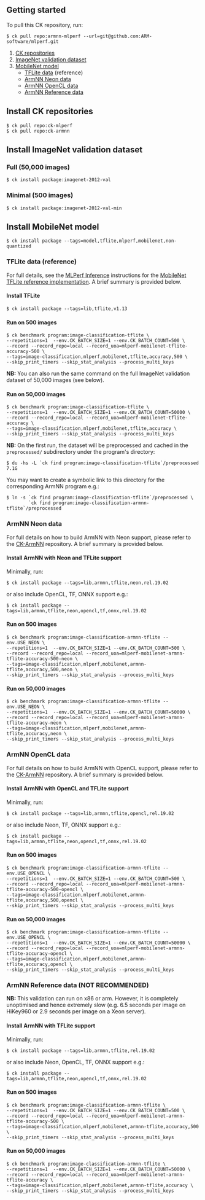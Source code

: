 ## Getting started

To pull this CK repository, run:
```
$ ck pull repo:armnn-mlperf --url=git@github.com:ARM-software/mlperf.git
```

1. [CK repositories](#repos)
1. [ImageNet validation dataset](#imagenet)
1. [MobileNet model](#mobilenet)
    - [TFLite data](#mobilenet_tflite) (reference)
    - [ArmNN Neon data](#mobilenet_armnn_neon)
    - [ArmNN OpenCL data](#mobilenet_armnn_opencl)
    - [ArmNN Reference data](#mobilenet_armnn_reference)


<a name="repos"></a>
## Install CK repositories
```
$ ck pull repo:ck-mlperf
$ ck pull repo:ck-armnn
```

<a name="imagenet"></a>
## Install ImageNet validation dataset

### Full (50,000 images)
```
$ ck install package:imagenet-2012-val
```

### Minimal (500 images)
```
$ ck install package:imagenet-2012-val-min
```

<a name="mobilenet"></a>
## Install MobileNet model
```
$ ck install package --tags=model,tflite,mlperf,mobilenet,non-quantized
```

<a name="mobilenet_tflite"></a>
### TFLite data (reference)

For full details, see the [MLPerf Inference](https://github.com/mlperf/inference) instructions
for the [MobileNet TFLite reference implementation](https://github.com/mlperf/inference/blob/master/edge/object_classification/mobilenets/tflite/README.md).
A brief summary is provided below.

#### Install TFLite
```
$ ck install package --tags=lib,tflite,v1.13
```

#### Run on 500 images
```
$ ck benchmark program:image-classification-tflite \
--repetitions=1  --env.CK_BATCH_SIZE=1 --env.CK_BATCH_COUNT=500 \
--record --record_repo=local --record_uoa=mlperf-mobilenet-tflite-accuracy-500 \
--tags=image-classification,mlperf,mobilenet,tflite,accuracy,500 \
--skip_print_timers --skip_stat_analysis --process_multi_keys
```
**NB:** You can also run the same command on the full ImageNet validation dataset of 50,000 images (see below).

#### Run on 50,000 images
```
$ ck benchmark program:image-classification-tflite \
--repetitions=1  --env.CK_BATCH_SIZE=1 --env.CK_BATCH_COUNT=50000 \
--record --record_repo=local --record_uoa=mlperf-mobilenet-tflite-accuracy \
--tags=image-classification,mlperf,mobilenet,tflite,accuracy \
--skip_print_timers --skip_stat_analysis --process_multi_keys
```

**NB:** On the first run, the dataset will be preprocessed and cached in the
`preprocessed/` subdirectory under the program's directory:
```
$ du -hs -L `ck find program:image-classification-tflite`/preprocessed
7.1G
```

You may want to create a symbolic link to this directory for the corresponding ArmNN program e.g.:
```
$ ln -s `ck find program:image-classification-tflite`/preprocessed \
        `ck find program:image-classification-armnn-tflite`/preprocessed
```

<a name="mobilenet_armnn_neon"></a>
### ArmNN Neon data

For full details on how to build ArmNN with Neon support, please refer to the [CK-ArmNN](http://github.com/ctuning/ck-armnn) repository.
A brief summary is provided below.

#### Install ArmNN with Neon and TFLite support
Minimally, run:
```
$ ck install package --tags=lib,armnn,tflite,neon,rel.19.02
```
or also include OpenCL, TF, ONNX support e.g.:
```
$ ck install package --tags=lib,armnn,tflite,neon,opencl,tf,onnx,rel.19.02
```

#### Run on 500 images
```
$ ck benchmark program:image-classification-armnn-tflite --env.USE_NEON \
--repetitions=1  --env.CK_BATCH_SIZE=1 --env.CK_BATCH_COUNT=500 \
--record --record_repo=local --record_uoa=mlperf-mobilenet-armnn-tflite-accuracy-500-neon \
--tags=image-classification,mlperf,mobilenet,armnn-tflite,accuracy,500,neon \
--skip_print_timers --skip_stat_analysis --process_multi_keys
```

#### Run on 50,000 images
```
$ ck benchmark program:image-classification-armnn-tflite --env.USE_NEON \
--repetitions=1  --env.CK_BATCH_SIZE=1 --env.CK_BATCH_COUNT=50000 \
--record --record_repo=local --record_uoa=mlperf-mobilenet-armnn-tflite-accuracy-neon \
--tags=image-classification,mlperf,mobilenet,armnn-tflite,accuracy,neon \
--skip_print_timers --skip_stat_analysis --process_multi_keys
```

<a name="mobilenet_armnn_opencl"></a>
### ArmNN OpenCL data

For full details on how to build ArmNN with OpenCL support, please refer to the [CK-ArmNN](http://github.com/ctuning/ck-armnn) repository.
A brief summary is provided below.

#### Install ArmNN with OpenCL and TFLite support
Minimally, run:
```
$ ck install package --tags=lib,armnn,tflite,opencl,rel.19.02
```
or also include Neon, TF, ONNX support e.g.:
```
$ ck install package --tags=lib,armnn,tflite,neon,opencl,tf,onnx,rel.19.02
```

#### Run on 500 images
```
$ ck benchmark program:image-classification-armnn-tflite --env.USE_OPENCL \
--repetitions=1  --env.CK_BATCH_SIZE=1 --env.CK_BATCH_COUNT=500 \
--record --record_repo=local --record_uoa=mlperf-mobilenet-armnn-tflite-accuracy-500-opencl \
--tags=image-classification,mlperf,mobilenet,armnn-tflite,accuracy,500,opencl \
--skip_print_timers --skip_stat_analysis --process_multi_keys
```

#### Run on 50,000 images
```
$ ck benchmark program:image-classification-armnn-tflite --env.USE_OPENCL \
--repetitions=1  --env.CK_BATCH_SIZE=1 --env.CK_BATCH_COUNT=50000 \
--record --record_repo=local --record_uoa=mlperf-mobilenet-armnn-tflite-accuracy-opencl \
--tags=image-classification,mlperf,mobilenet,armnn-tflite,accuracy,opencl \
--skip_print_timers --skip_stat_analysis --process_multi_keys
```

<a name="mobilenet_armnn_reference"></a>
### ArmNN Reference data (**NOT RECOMMENDED**)

**NB:** This validation can run on x86 or arm. However, it is completely unoptimised and hence extremely slow (e.g. 6.5 seconds per image on HiKey960 or 2.9 seconds per image on a Xeon server).


#### Install ArmNN with TFLite support
Minimally, run:
```
$ ck install package --tags=lib,armnn,tflite,rel.19.02
```
or also include Neon, OpenCL, TF, ONNX support e.g.:
```
$ ck install package --tags=lib,armnn,tflite,neon,opencl,tf,onnx,rel.19.02
```

#### Run on 500 images
```
$ ck benchmark program:image-classification-armnn-tflite \
--repetitions=1  --env.CK_BATCH_SIZE=1 --env.CK_BATCH_COUNT=500 \
--record --record_repo=local --record_uoa=mlperf-mobilenet-armnn-tflite-accuracy-500 \
--tags=image-classification,mlperf,mobilenet,armnn-tflite,accuracy,500 \
--skip_print_timers --skip_stat_analysis --process_multi_keys
```

#### Run on 50,000 images
```
$ ck benchmark program:image-classification-armnn-tflite \
--repetitions=1  --env.CK_BATCH_SIZE=1 --env.CK_BATCH_COUNT=50000 \
--record --record_repo=local --record_uoa=mlperf-mobilenet-armnn-tflite-accuracy \
--tags=image-classification,mlperf,mobilenet,armnn-tflite,accuracy \
--skip_print_timers --skip_stat_analysis --process_multi_keys
```
